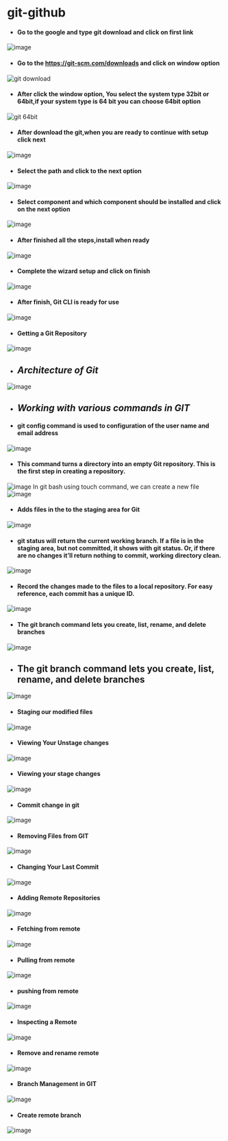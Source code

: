 # git-github
- #### Go to the google and type git download and click on first link
![image](https://user-images.githubusercontent.com/103019032/162666260-9ce91114-9117-4755-b89c-d6e79f6e7c1e.png)
- #### Go to the https://git-scm.com/downloads and click on window option
![git download](https://user-images.githubusercontent.com/103019032/162666684-29739915-becb-43d6-9ce4-e08ec97b9a42.PNG)
- #### After click the window option, You select the system type 32bit or 64bit,if your system type is 64 bit you can choose 64bit option
![git 64bit](https://user-images.githubusercontent.com/103019032/162667117-98ee9495-f59a-4adb-bef1-37a045ce531d.PNG)
- #### After download the git,when you are ready to continue with setup click next
![image](https://user-images.githubusercontent.com/103019032/162667495-5457924c-f15f-4b41-a835-12a0346df72d.png)
- #### Select the path and click to the next option
![image](https://user-images.githubusercontent.com/103019032/162667600-1eb67fe3-3c1a-4505-a9fb-ab89e3ec8d12.png)
- #### Select component and which component should be installed and click on the next option
![image](https://user-images.githubusercontent.com/103019032/162667942-e6d4851d-9910-40e6-bd8f-0d7293dcc6a8.png)
- #### After finished all the steps,install when ready
![image](https://user-images.githubusercontent.com/103019032/162668424-ce010416-f801-4064-a220-ea31601219d0.png)
- #### Complete the wizard setup and click on finish
![image](https://user-images.githubusercontent.com/103019032/162668623-cf8013c0-6294-4e13-a85a-34496e7e1bdf.png)
- #### After finish, Git CLI is ready for use
![image](https://user-images.githubusercontent.com/103019032/162668949-c5e15e0e-9087-4893-9493-ee73e0814553.png)
- #### Getting a Git Repository 
![image](https://user-images.githubusercontent.com/103019032/162670072-6a045c92-1078-43e2-af9c-2a9b4a796762.png)
- ## *Architecture of Git*
![image](https://user-images.githubusercontent.com/103019032/162670600-5d1d4fd8-d0ce-43c9-bf75-5ba2064da6e7.png)
- ## *Working with various commands in GIT* 
- #### git config command is used to configuration of the user name and email address
![image](https://user-images.githubusercontent.com/103019032/162672290-2e18fc54-5359-4d96-a630-4d0f47f61c17.png)
- #### This command turns a directory into an empty Git repository. This is the first step in creating a repository.
![image](https://user-images.githubusercontent.com/103019032/162672739-7a9f3a78-68e5-4c5c-8242-a9ea2acadb03.png)
In git bash using touch command, we can create a new file
![image](https://user-images.githubusercontent.com/103019032/162673164-edccd227-9eba-481f-bc22-3d1609dc9b0d.png)
- #### Adds files in the to the staging area for Git
![image](https://user-images.githubusercontent.com/103019032/162674320-b6c33b98-af8b-4ca9-b9c2-f73e05ac48bf.png)
- #### git status will return the current working branch. If a file is in the staging area, but not committed, it shows with git status. Or, if there are no changes it’ll return nothing to commit, working directory clean.
![image](https://user-images.githubusercontent.com/103019032/162674639-4558c6b6-bcd9-4972-ba55-9da702e11a22.png)
- #### Record the changes made to the files to a local repository. For easy reference, each commit has a unique ID.
![image](https://user-images.githubusercontent.com/103019032/162675584-614752c9-aded-41a3-b8e6-259aa47055d3.png)
- #### The git branch command lets you create, list, rename, and delete branches
![image](https://user-images.githubusercontent.com/103019032/162676813-6799b9de-4389-4e12-993f-558b4ccaad76.png)
- ## The git branch command lets you create, list, rename, and delete branches
![image](https://user-images.githubusercontent.com/103019032/162677805-2fbfb3e8-daf8-4919-8abf-afbda08d743f.png)
- #### Staging our modified files 
![image](https://user-images.githubusercontent.com/103019032/162685942-a4f6b8c3-027e-4ff6-9988-94266c93002b.png)
- #### Viewing Your Unstage changes 
![image](https://user-images.githubusercontent.com/103019032/162698927-93149278-0810-4a36-9c73-aaa9a0ff9875.png)
- #### Viewing your stage changes
![image](https://user-images.githubusercontent.com/103019032/162699207-854df264-2a38-4d22-ad5a-9b90cd2511aa.png)
- #### Commit change in git
![image](https://user-images.githubusercontent.com/103019032/162704297-5bd96731-10c9-4c3f-8809-b4727ce0c2be.png)
- #### Removing Files from GIT
![image](https://user-images.githubusercontent.com/103019032/162708923-b09145c1-3060-4674-84a0-9352440ed114.png)
- #### Changing Your Last Commit
![image](https://user-images.githubusercontent.com/103019032/162711071-f96f593d-2176-4562-a89e-18db8fd6a3f9.png)
- #### Adding Remote Repositories
![image](https://user-images.githubusercontent.com/103019032/162714391-4960c302-dd2d-4f32-944b-efbc297aaf52.png)
- #### Fetching from remote
![image](https://user-images.githubusercontent.com/103019032/162718001-eb7386b9-dc84-4458-af98-e23e1ccdf4ad.png)
- #### Pulling from remote
![image](https://user-images.githubusercontent.com/103019032/162720303-b23c9593-5b55-4d24-ac53-672eef1856c5.png)
- #### pushing from remote
![image](https://user-images.githubusercontent.com/103019032/162720993-98175f27-fd89-4632-983c-bad782b1814d.png)
- #### Inspecting a Remote
![image](https://user-images.githubusercontent.com/103019032/162722738-2769a691-0dd4-44bf-86f8-5e81d40ec1c8.png)
- #### Remove and rename remote
![image](https://user-images.githubusercontent.com/103019032/162723232-e33eecda-af8e-4469-844c-e53b63bf711f.png)
- #### Branch Management in GIT
![image](https://user-images.githubusercontent.com/103019032/162729174-5e835c23-c87e-445a-84a1-e9e66fa075cf.png)
- #### Create remote branch
![image](https://user-images.githubusercontent.com/103019032/162733987-5c10614b-3afe-46e0-bd6c-e38d23df13b8.png)





